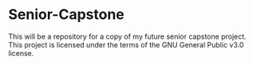 # Senior-Capstone
This will be a repository for a copy of my future senior capstone project.
This project is licensed under the terms of the GNU General Public v3.0 license.
